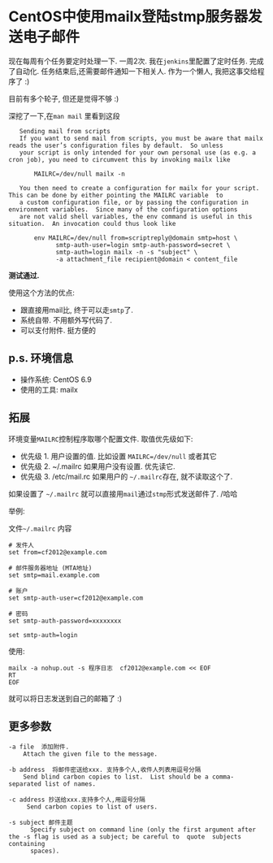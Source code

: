 CentOS中使用mailx登陆stmp服务器发送电子邮件
===========================================

现在每周有个任务要定时处理一下. 一周2次. 我在`jenkins`里配置了定时任务. 完成了自动化. 任务结束后,还需要邮件通知一下相关人.  作为一个懒人, 我把这事交给程序了 :)

目前有多个轮子, 但还是觉得不够 :)

深挖了一下,在`man mail` 里看到这段

	   Sending mail from scripts
       If you want to send mail from scripts, you must be aware that mailx reads the user’s configuration files by default.  So unless
       your script is only intended for your own personal use (as e.g. a cron job), you need to circumvent this by invoking mailx like

           MAILRC=/dev/null mailx -n

       You then need to create a configuration for mailx for your script.  This can be done by either pointing the MAILRC variable  to
       a custom configuration file, or by passing the configuration in environment variables.  Since many of the configuration options
       are not valid shell variables, the env command is useful in this situation.  An invocation could thus look like

           env MAILRC=/dev/null from=scriptreply@domain smtp=host \
                 smtp-auth-user=login smtp-auth-password=secret \
                 smtp-auth=login mailx -n -s "subject" \
                 -a attachment_file recipient@domain < content_file

**测试通过.** 

使用这个方法的优点:

* 跟直接用mail比, 终于可以走`smtp`了.
* 系统自带. 不用额外写代码了.
* 可以支付附件. 挺方便的

## p.s. 环境信息

* 操作系统: CentOS 6.9
* 使用的工具: mailx


## 拓展

环境变量`MAILRC`控制程序取哪个配置文件. 取值优先级如下:

* 优先级 1. 用户设置的值. 比如设置 `MAILRC=/dev/null` 或者其它
* 优先级 2. ~/.mailrc  如果用户没有设置. 优先读它.
* 优先级 3. /etc/mail.rc 如果用户的 `~/.mailrc`存在, 就不读取这个了.


如果设置了 `~/.mailrc` 就可以直接用`mail`通过`stmp`形式发送邮件了. /哈哈

举例:

文件`~/.mailrc` 内容

	# 发件人
	set from=cf2012@example.com

	# 邮件服务器地址 (MTA地址)
	set smtp=mail.example.com 

	# 账户
	set smtp-auth-user=cf2012@example.com

	# 密码
	set smtp-auth-password=xxxxxxxx
 
	set smtp-auth=login
	
使用:

	mailx -a nohup.out -s 程序日志  cf2012@example.com << EOF
	RT
	EOF

就可以将日志发送到自己的邮箱了 :)


## 更多参数

	
	-a file  添加附件.
		Attach the given file to the message.

	-b address  将邮件密送给xxx. 支持多个人,收件人列表用逗号分隔
		Send blind carbon copies to list.  List should be a comma-separated list of names.

	-c address 抄送给xxx.支持多个人,用逗号分隔   
         Send carbon copies to list of users.

	-s subject 邮件主题
          Specify subject on command line (only the first argument after the -s flag is used as a subject; be careful to  quote  subjects  containing
          spaces).
